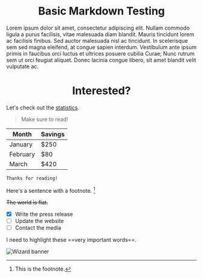 <h1 style="text-align: center;">Basic Markdown Testing</h1>
Lorem ipsum dolor sit amet, consectetur adipiscing elit. Nullam commodo ligula a purus facilisis, vitae malesuada diam blandit. Mauris tincidunt lorem ac facilisis finibus. Sed auctor malesuada nisl ac tincidunt. In scelerisque sem sed magna eleifend, at congue sapien interdum. Vestibulum ante ipsum primis in faucibus orci luctus et ultrices posuere cubilia Curae; Nunc rutrum sem ut orci feugiat aliquet. Donec lacinia congue libero, sit amet blandit velit vulputate ac.

<h1 style="text-align: center;">Interested?</h1>

Let's check out the [statistics](https://example.com/stats).

> Make sure to read!

| Month    | Savings |
| -------- | ------- |
| January  | $250    |
| February | $80     |
| March    | $420    |

```
Thanks for reading!
```

Here's a sentence with a footnote. [^*]

[^*]: This is the footnote.

~~The world is flat.~~

- [x] Write the press release
- [ ] Update the website
- [ ] Contact the media

I need to highlight these ==very important words==.

![Wizard banner](../banner.png)
